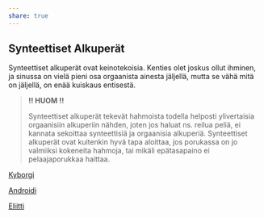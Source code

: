 ```yaml
---
share: true
---
```

## Synteettiset Alkuperät

Synteettiset alkuperät ovat keinotekoisia. Kenties olet joskus ollut ihminen, ja sinussa on vielä pieni osa orgaanista ainesta jäljellä, mutta se vähä mitä on jäljellä, on enää kuiskaus entisestä.

> **!! HUOM !!**
>
> Synteettiset alkuperät tekevät hahmoista todella helposti ylivertaisia orgaanisiin alkuperiin nähden, joten jos haluat ns. reilua peliä, ei kannata sekoittaa synteettisiä ja orgaanisia alkuperiä. Synteettiset alkuperät ovat kuitenkin hyvä tapa aloittaa, jos porukassa on jo valmiiksi kokeneita hahmoja, tai mikäli epätasapaino ei pelaajaporukkaa haittaa.

[Kyborgi](./Kyborgi.md)

[Androidi](./Androidi.md)

[Eliitti](./Eliitti.md)
